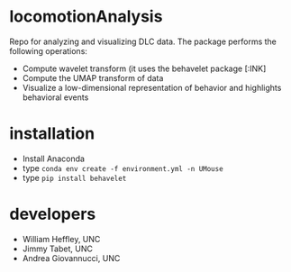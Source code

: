 # locomotionAnalysis
Repo for analyzing and visualizing DLC data. The package performs the following operations:
- Compute wavelet transform (it uses the behavelet package [:INK]
- Compute the UMAP transform of data 
- Visualize a low-dimensional representation of behavior and highlights behavioral events

# installation
- Install Anaconda
- type ```conda env create -f environment.yml -n UMouse```
- type ```pip install behavelet```

# developers
- William Heffley, UNC
- Jimmy Tabet, UNC
- Andrea Giovannucci, UNC
 
